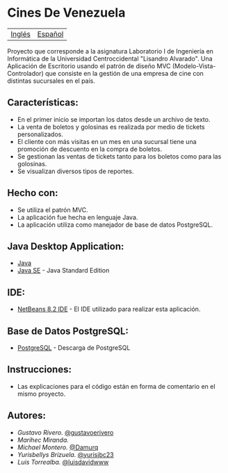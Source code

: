 # Cines De Venezuela

<table>
    <tr>
        <!-- Do not translate this table -->
        <td><a href="./README.md"> Inglés </a></td>
        <td><a href="./README-ES.md"> Español </a></td>
    </tr>
</table>


Proyecto que corresponde a la asignatura Laboratorio I de Ingeniería en Informática de la Universidad Centroccidental "Lisandro Alvarado". Una Aplicación de Escritorio usando el patrón de diseño MVC (Modelo-Vista-Controlador) que consiste en la gestión de una empresa de cine con distintas sucursales en el país.

## Características:

* En el primer inicio se importan los datos desde un archivo de texto.
* La venta de boletos y golosinas es realizada por medio de tickets personalizados.
* El cliente con más visitas en un mes en una sucursal tiene una promoción de descuento en la compra de boletos.
* Se gestionan las ventas de tickets tanto para los boletos como para las golosinas.
* Se visualizan diversos tipos de reportes.

## Hecho con:

* Se utiliza el patrón MVC.
* La aplicación fue hecha en lenguaje Java.
* La aplicación utiliza como manejador de base de datos PostgreSQL. 

## Java Desktop Application:

* [Java](https://www.java.com/es/download/)
* [Java SE](https://www.oracle.com/java/technologies/javase-downloads.html#javasejdk) - Java Standard Edition

## IDE:

* [NetBeans 8.2 IDE](https://netbeans.org/downloads/8.2/rc/) - El IDE utilizado para realizar esta aplicación.

## Base de Datos PostgreSQL:

* [PostgreSQL](https://www.postgresql.org/download/) - Descarga de PostgreSQL

## Instrucciones:

* Las explicaciones para el código están en forma de comentario en el mismo proyecto.

## Autores:

* *Gustavo Rivero.* [@gustavoerivero](https://github.com/gustavoerivero)
* *Marihec Miranda.*
* *Michael Montero.* [@Damurq](https://github.com/Damurq)
* *Yurisbellys Brizuela.* [@yurisjbc23](https://github.com/yurisjbc23)
* *Luis Torrealba.* [@luisdavidwww](https://github.com/luisdavidwww)
